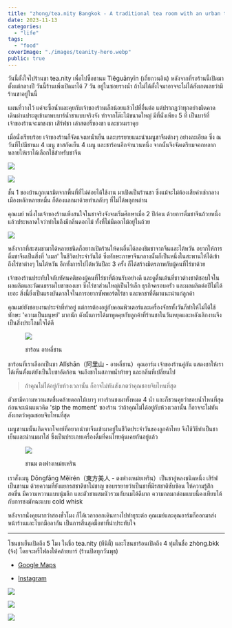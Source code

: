 ```yaml
---
title: "zhong/tea.nity Bangkok - A traditional tea room with an urban twist"
date: 2023-11-13
categories:
  - "life"
tags:
  - "food"
coverImage: "./images/teanity-hero.webp"
public: true
---
```


วันนี้ตั้งใจไปร้านชา tea.nity เพื่อไปซื้อชานม Tiěguānyīn (เถี่ยกวนอิน) หลังจากที่รอร้านนี้เปิดมาตั้งแต่กลางปี วันนี้ร้านเพิ่งเปิดมาได้ 7 วัน อยู่ในซอยรางน้ำ ถ้าไม่ได้ตั้งใจมาอาจจะไม่ได้สังเกตเลยว่ามีร้านชาอยู่ในนี้

<!--more-->

แผนที่วางไว้ แค่จะซื้อน้ำและคุยกับเจ้าของร้านเล็กน้อยแล้วไปที่อื่นต่อ แต่ปรากฏว่าทุกอย่างผิดคาด เดินผ่านประตูเข้ามาพบบาร์น้ำชาแบบจริงจัง ทำจากโต๊ะไม้ขนาดใหญ่ มีที่นั่งเพียง 5 ที่ เป็นบาร์ที่เจ้าของร้านจะมาชงชา เสิร์ฟชา เล่าสตอรี่ของชา และชวนเราคุย

เมื่อนั่งเรียบร้อย เจ้าของร้านก็จัดแจงเทน้ำเย็น และบรรยายแนะนำเมนูชาจีนต่างๆ อย่างละเอียด ซึ่ง ณ วันที่ไปมีชานม 4 เมนู ชาสกัดเย็น 4 เมนู และชาร้อนอีกจำนวนหนึ่ง จากนั้นจึงจัดเตรียมจอกหลากหลายให้เราได้เลือกใช้สำหรับชาจีน

![](./images/teanity-1.webp)

![](./images/teanity-8.webp)

ชั้น 1 ของบ้านถูกเนรมิตจากพื้นที่ที่ไม่ค่อยได้ใช้งาน มาเปิดเป็นร้านชา ซึ่งแม้จะไม่ต้องเสียค่าเช่ากลางเมืองหลักหลายหมื่น ก็ต้องแลกมาด้วยทำเลลับๆ ที่ไม่ได้พลุกพล่าน

คุณเมย์ หนึ่งในเจ้าของร้านเพิ่งสนใจในชาจริงจังจนเริ่มศึกษาเมื่อ 2 ปีก่อน ด้วยการดื่มชาจีนถ้วยหนึ่งแล้วประหลาดใจว่าทำไมถึงมีกลิ่นดอกไม้ ทั้งที่ไม่มีดอกไม้อยู่ในถ้วย

![](./images/teanity-2.webp)

หลังจากที่สะสมชามาได้หลายชนิดก็อยากเปิดร้านให้คนอื่นได้ลองชิมชาจากจีนและไต้หวัน อยากให้การดื่มชาจีนเป็นสิ่งที่ 'แมส' ในชีวิตประจำวันได้ ซึ่งทักษะภาษาจีนกลางนั้นก็เป็นหนึ่งในสะพานให้ได้เข้าถึงไร่ชาต่างๆ ในไต้หวัน อีกทั้งการไปไต้หวันปีละ 3 ครั้ง ก็ได้สร้างมิตรภาพกับผู้คนที่ไร่ชาด้วย

เจ้าของร้านประทับใจกับทัศนคติของผู้คนที่ไร่ชาที่ต้อนรับอย่างดี และดูตื่นเต้นที่ชาวต่างชาติชอบใจในผลผลิตและวัฒนธรรมใบชาของเขา ซึ่งไร่ชาส่วนใหญ่เป็นไร่เล็ก ธุรกิจครอบครัว และผลผลิตต่อปีไม่ได้เยอะ สิ่งนี้ยิ่งเป็นแรงบันดาลใจในการอยากซัพพอร์ตไร่ชา และหาชาที่ดีมาแนะนำแก่ลูกค้า

คุณเมย์ยังชอบงานประจำที่ทำอยู่ แต่การต้องอยู่กับคอมพิวเตอร์และเครื่องจักรทั้งวันก็ทำให้ไม่ได้ใช้ทักษะ 'ความเป็นมนุษย์' มากนัก ดังนั้นการได้มาพูดคุยกับลูกค้าที่ร้านชาในวันหยุดและหลังเลิกงานจึงเป็นสิ่งประโลมใจได้ดี

<figure>

![](./images/teanity-4.webp)
<figcaption>
ชาร้อน อาหลี่ชาน
</figcaption>
</figure>

ชาร้อนที่เราเลือกเป็นชา Alǐshān（阿里山 - อาหลี่ชาน）คุณอาร์ม เจ้าของร้านคู่กัน แสดงชาให้เราได้เห็นตั้งแต่ยังเป็นใบชาอัดก้อน จนถึงชาในสภาพน้ำท้ายๆ และกลิ่นที่เปลี่ยนไป

> ถ้าคุณไม่ได้อยู่กับห้วงเวลานั้น ก็อาจไม่ทันสังเกตว่าคุณชอบจิบไหนที่สุด

ตัวชามีความหวานสดชื่นคล้ายดอกไม้เบาๆ ทางร้านชงมาทั้งหมด 4 น้ำ และก็ชวนคุยว่าชอบน้ำไหนที่สุด ก่อนจะเน้นแนวคิด 'sip the moment' ของร้าน ว่าถ้าคุณไม่ได้อยู่กับห้วงเวลานั้น ก็อาจจะไม่ทันสังเกตว่าคุณชอบจิบไหนที่สุด

เมนูชานมนั้นเกิดจากโจทย์ที่อยากนำชาจีนเข้ามาอยู่ในชีวิตประจำวันของลูกค้าไทย จึงใช้วิธีทำเป็นชาเย็นและนำนมมาใส่ ซึ่งเป็นประเภทเครื่องดื่มที่คนไทยคุ้นเคยกันอยู่แล้ว

<figure>

![](./images/teanity-3.webp)
<figcaption>
ชานม ตงฟางเหม่ยเหริน
</figcaption>
</figure>

เราสั่งเมนู Dōngfāng Měirén（東方美人 - ตงฟางเหม่ยเหริน）เป็นชาอู่หลงชนิดหนึ่ง เสิร์ฟเป็นชานม ด้วยความที่ยังแยกรสชาติชาไม่ชาญ ขอบรรยายว่าเป็นชาที่มีรสชาติซับซ้อน ให้ความรู้สึกสดชื่น มีความหวานแบบนุ่มลึก และตัวชาผสมนัวรวมกับนมได้ดีมาก ความกลมกล่อมแบบนี้คงเทียบได้กับการชงมัทฉะแบบ cold whisk

หลังจากนั่งคุยมากว่าสองชั่วโมง ก็ได้เวลาออกเดินทางไปทำธุระต่อ คุณเมย์และคุณอาร์มก็ออกมาส่งหน้าร้านและโบกมือลากัน เป็นการสิ้นสุดมื้อชาที่น่าประทับใจ

* * *

โซนชาเย็นเปิดถึง 5 โมง ในชื่อ tea.nity (ทีนิตี้) และโซนชาร้อนเปิดถึง 4 ทุ่มในชื่อ zhòng.bkk (จ้ง) โดยจะหรี่ไฟลงให้คล้ายบาร์ (ร้านปิดทุกวันพุธ)

- [Google Maps](https://maps.app.goo.gl/NQwdH2AkRbUwfGJh7)

- [Instagram](https://www.instagram.com/tea.nity)

![](./images/teanity-6.webp)

![](./images/teanity-5.webp)

![](./images/teanity-7.webp)
